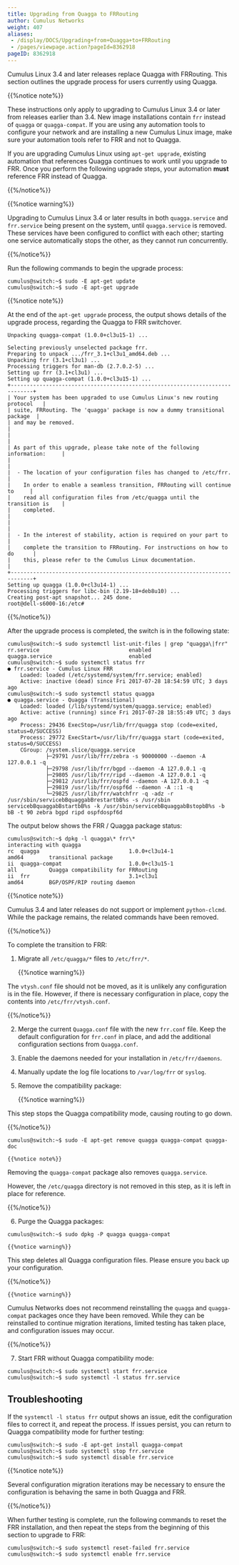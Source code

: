```yaml
---
title: Upgrading from Quagga to FRRouting
author: Cumulus Networks
weight: 407
aliases:
 - /display/DOCS/Upgrading+from+Quagga+to+FRRouting
 - /pages/viewpage.action?pageId=8362918
pageID: 8362918
---
```

Cumulus Linux 3.4 and later releases replace Quagga with FRRouting. This section outlines the upgrade process for users currently using Quagga.

{{%notice note%}}

These instructions only apply to upgrading to Cumulus Linux 3.4 or later from releases earlier than 3.4. New image installations contain `frr` instead of `quagga` or `quagga-compat`. If you are using any automation tools to configure your network and are installing a new Cumulus Linux image, make sure your automation tools refer to FRR and not to Quagga.

If you are upgrading Cumulus Linux using `apt-get upgrade`, existing automation that references Quagga continues to work until you upgrade to FRR. Once you perform the following upgrade steps, your automation **must** reference FRR instead of Quagga.

{{%/notice%}}

{{%notice warning%}}

Upgrading to Cumulus Linux 3.4 or later results in both `quagga.service` and `frr.service` being present on the system, until `quagga.service` is removed. These services have been configured to conflict with each other; starting one service automatically stops the other, as they cannot run concurrently.

{{%/notice%}}

Run the following commands to begin the upgrade process:

```
cumulus@switch:~$ sudo -E apt-get update
cumulus@switch:~$ sudo -E apt-get upgrade
```

{{%notice note%}}

At the end of the `apt-get upgrade` process, the output shows details of the upgrade process, regarding the Quagga to FRR switchover.

```
Unpacking quagga-compat (1.0.0+cl3u15-1) ...

Selecting previously unselected package frr.
Preparing to unpack .../frr_3.1+cl3u1_amd64.deb ...
Unpacking frr (3.1+cl3u1) ...
Processing triggers for man-db (2.7.0.2-5) ...
Setting up frr (3.1+cl3u1) ...
Setting up quagga-compat (1.0.0+cl3u15-1) ...
+-----------------------------------------------------------------------------+
| Your system has been upgraded to use Cumulus Linux's new routing protocol   |
| suite, FRRouting. The 'quagga' package is now a dummy transitional package  |
| and may be removed.                                                         |
|                                                                             |
| As part of this upgrade, please take note of the following information:     |
|                                                                             |
|  - The location of your configuration files has changed to /etc/frr.        |
|    In order to enable a seamless transition, FRRouting will continue to     |
|    read all configuration files from /etc/quagga until the transition is    |
|    completed.                                                               |
|                                                                             |
|  - In the interest of stability, action is required on your part to         |
|    complete the transition to FRRouting. For instructions on how to do      |
|    this, please refer to the Cumulus Linux documentation.                   |
+-----------------------------------------------------------------------------+
Setting up quagga (1.0.0+cl3u14-1) ...
Processing triggers for libc-bin (2.19-18+deb8u10) ...
Creating post-apt snapshot... 245 done.
root@dell-s6000-16:/etc#
```

{{%/notice%}}

After the upgrade process is completed, the switch is in the following state:

```
cumulus@switch:~$ sudo systemctl list-unit-files | grep "quagga\|frr"
rr.service                            enabled
quagga.service                        enabled
cumulus@switch:~$ sudo systemctl status frr
● frr.service - Cumulus Linux FRR
    Loaded: loaded (/etc/systemd/system/frr.service; enabled)
    Active: inactive (dead) since Fri 2017-07-28 18:54:59 UTC; 3 days ago
cumulus@switch:~$ sudo systemctl status quagga
● quagga.service - Quagga (Transitional)
    Loaded: loaded (/lib/systemd/system/quagga.service; enabled)
    Active: active (running) since Fri 2017-07-28 18:55:49 UTC; 3 days ago
    Process: 29436 ExecStop=/usr/lib/frr/quagga stop (code=exited, status=0/SUCCESS)
    Process: 29772 ExecStart=/usr/lib/frr/quagga start (code=exited, status=0/SUCCESS)
    CGroup: /system.slice/quagga.service
            ├─29791 /usr/lib/frr/zebra -s 90000000 --daemon -A 127.0.0.1 -q
            ├─29798 /usr/lib/frr/bgpd --daemon -A 127.0.0.1 -q
            ├─29805 /usr/lib/frr/ripd --daemon -A 127.0.0.1 -q
            ├─29812 /usr/lib/frr/ospfd --daemon -A 127.0.0.1 -q
            ├─29819 /usr/lib/frr/ospf6d --daemon -A ::1 -q
            └─29825 /usr/lib/frr/watchfrr -q -adz -r /usr/sbin/servicebBquaggabBrestartbB%s -s /usr/sbin servicebBquaggabBstartbB%s -k /usr/sbin/servicebBquaggabBstopbB%s -b bB -t 90 zebra bgpd ripd ospfdospf6d
```

The output below shows the FRR / Quagga package status:

```
cumulus@switch:~$ dpkg -l quagga\* frr\*
interacting with quagga
rc  quagga                            1.0.0+cl3u14-1                               amd64        transitional package
ii  quagga-compat                     1.0.0+cl3u15-1                               all          Quagga compatibility for FRRouting
ii  frr                               3.1+cl3u1                                    amd64        BGP/OSPF/RIP routing daemon
```

{{%notice note%}}

Cumulus 3.4 and later releases do not support or implement
`python-clcmd`. While the package remains, the related commands have
been removed.

{{%/notice%}}

To complete the transition to FRR:

1. Migrate all `/etc/quagga/*` files to `/etc/frr/*`.

    {{%notice warning%}}

The `vtysh.conf` file should not be moved, as it is unlikely any configuration is in the file. However, if there is necessary configuration in place, copy the contents into `/etc/frr/vtysh.conf`.

{{%/notice%}}

2. Merge the current `Quagga.conf` file with the new `frr.conf` file. Keep the default configuration for `frr.conf` in place, and add the additional configuration sections from `Quagga.conf`.

3. Enable the daemons needed for your installation in `/etc/frr/daemons`.

4. Manually update the log file locations to `/var/log/frr` or `syslog`.

5. Remove the compatibility package:

    {{%notice warning%}}

This step stops the Quagga compatibility mode, causing routing to go down.

{{%/notice%}}

```
cumulus@switch:~$ sudo -E apt-get remove quagga quagga-compat quagga-doc
```

    {{%notice note%}}

Removing the `quagga-compat` package also removes `quagga.service`.

However, the `/etc/quagga` directory is not removed in this step, as it is left in place for reference.

{{%/notice%}}

6. Purge the Quagga packages:

```
cumulus@switch:~$ sudo dpkg -P quagga quagga-compat
```

    {{%notice warning%}}

This step deletes all Quagga configuration files. Please ensure you back up your configuration.

{{%/notice%}}

    {{%notice warning%}}

Cumulus Networks does not recommend reinstalling the `quagga` and `quagga-compat` packages once they have been removed. While they can be reinstalled to continue migration iterations, limited testing has taken place, and configuration issues may occur.

{{%/notice%}}

7. Start FRR without Quagga compatibility mode:

```
cumulus@switch:~$ sudo systemctl start frr.service
cumulus@switch:~$ sudo systemctl -l status frr.service
```

## Troubleshooting

If the `systemctl -l status frr` output shows an issue, edit the configuration files to correct it, and repeat the process. If issues persist, you can return to Quagga compatibility mode for further testing:

```
cumulus@switch:~$ sudo -E apt-get install quagga-compat
cumulus@switch:~$ sudo systemctl stop frr.service
cumulus@switch:~$ sudo systemctl disable frr.service
```

{{%notice note%}}

Several configuration migration iterations may be necessary to ensure the configuration is behaving the same in both Quagga and FRR.

{{%/notice%}}

When further testing is complete, run the following commands to reset the FRR installation, and then repeat the steps from the beginning of this section to upgrade to FRR:

```
cumulus@switch:~$ sudo systemctl reset-failed frr.service
cumulus@switch:~$ sudo systemctl enable frr.service
```
